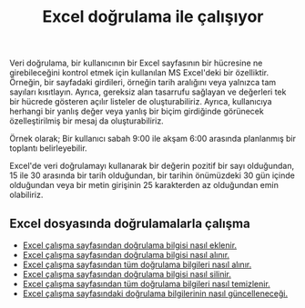 ﻿---
title: Excel doğrulama ile çalışıyor
second_title: Aspose.Cells Cloud Documen
linktitle: Doğrulama
type: docs
url: /tr/validations/
keywords: Working with validations on an Excel file
description: Aspose.Cells Cloud REST API, Excel dosyasında doğrulamalarla çalışmayı destekler. SDK, çeşitli geliştirme dillerini destekler. Bunlara Android, C#, Go, Java, NodeJS, Perl, PHP, Python, Ruby ve swift dahildir
weight: 100
kwords: Excel, Office Bulut, REST API, E-Tablo, PDF, CSV, Json, Markdown, Doğrulamalar
---
Veri doğrulama, bir kullanıcının bir Excel sayfasının bir hücresine ne girebileceğini kontrol etmek için kullanılan MS Excel'deki bir özelliktir. Örneğin, bir sayfadaki girdileri, örneğin tarih aralığını veya yalnızca tam sayıları kısıtlayın. Ayrıca, gereksiz alan tasarrufu sağlayan ve değerleri tek bir hücrede gösteren açılır listeler de oluşturabiliriz. Ayrıca, kullanıcıya herhangi bir yanlış değer veya yanlış bir biçim girdiğinde görünecek özelleştirilmiş bir mesaj da oluşturabiliriz.

Örnek olarak; Bir kullanıcı sabah 9:00 ile akşam 6:00 arasında planlanmış bir toplantı belirleyebilir.

Excel'de veri doğrulamayı kullanarak bir değerin pozitif bir sayı olduğundan, 15 ile 30 arasında bir tarih olduğundan, bir tarihin önümüzdeki 30 gün içinde olduğundan veya bir metin girişinin 25 karakterden az olduğundan emin olabiliriz.

## Excel dosyasında doğrulamalarla çalışma

- [Excel çalışma sayfasından doğrulama bilgisi nasıl eklenir.](/cells/tr/validations/delete/)
- [Excel çalışma sayfasından doğrulama bilgisi nasıl alınır.](/cells/tr/validations/get/)
- [Excel çalışma sayfasından tüm doğrulama bilgileri nasıl alınır.](/cells/tr/validations/get-all/)
- [Excel çalışma sayfasından doğrulama bilgisi nasıl silinir.](/cells/tr/validations/delete/)
- [Excel çalışma sayfasından tüm doğrulama bilgileri nasıl temizlenir.](/cells/tr/validations/clear/)
- [Excel çalışma sayfasındaki doğrulama bilgilerinin nasıl güncelleneceği.](/cells/tr/validations/update/)
